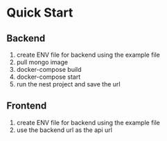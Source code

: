 # Quick Start
## Backend
1. create ENV file for backend using the example file
1. ⁠pull mongo image
1. ⁠docker-compose build
1. ⁠docker-compose start
1. run the nest project and save the url

## Frontend
1. create ENV file for backend using the example file
1. use the backend url as the api url
